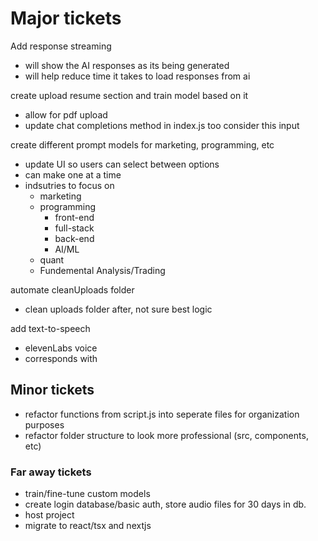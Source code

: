 # Major tickets

Add response streaming
- will show the AI responses as its being generated
- will help reduce time it takes to load responses from ai


create upload resume section and train model based on it
- allow for pdf upload
- update chat completions method in index.js too consider this input


create different prompt models for marketing, programming, etc
- update UI so users can select between options
- can make one at a time
- indsutries to focus on 
  - marketing
  - programming
    - front-end
    - full-stack
    - back-end
    - AI/ML
  - quant
  - Fundemental Analysis/Trading
  
automate cleanUploads folder 
- clean uploads folder after, not sure best logic

add text-to-speech
- elevenLabs voice
- corresponds with 

## Minor tickets

- refactor functions from script.js into seperate files for organization purposes
- refactor folder structure to look more professional (src, components, etc)

### Far away tickets

- train/fine-tune custom models
- create login database/basic auth, store audio files for 30 days in db.
- host project
- migrate to react/tsx and nextjs
